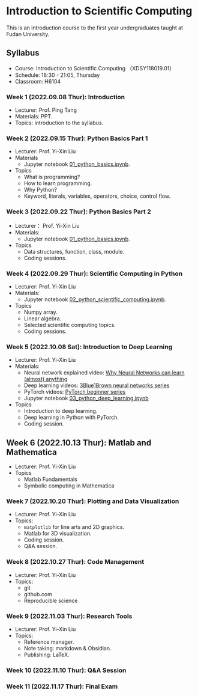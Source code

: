 # Introduction to Scientific Computing

This is an introduction course to the first year undergraduates taught at Fudan University.

## Syllabus
- Course: Introduction to Scientific Computing （XDSY118019.01）
- Schedule: 18:30 - 21:05, Thursday
- Classroom: H6104

### Week 1 (2022.09.08 Thur): Introduction
- Lecturer: Prof. Ping Tang
- Materials: PPT.
- Topics: introduction to the syllabus.

### Week 2 (2022.09.15 Thur): Python Basics Part 1
- Lecturer: Prof. Yi-Xin Liu
- Materials
  - Jupyter notebook [01_python_basics.ipynb](./XDSY118019/01_python_basics.ipynb).
- Topics
  - What is programming?
  - How to learn programming.
  - Why Python?
  - Keyword, literals, variables, operators, choice, control flow.

### Week 3 (2022.09.22 Thur): Python Basics Part 2
- Lecturer： Prof. Yi-Xin Liu
- Materials:
  - Jupyter notebook [01_python_basics.ipynb](./XDSY118019/01_python_basics.ipynb).
- Topics
  - Data structures, function, class, module.
  - Coding sessions.

### Week 4 (2022.09.29 Thur): Scientific Computing in Python
- Lecturer: Prof. Yi-Xin Liu
- Materials:
  - Jupyter notebook [02_python_scientific_computing.ipynb](./XDSY118019/02_python_scientific_computing.ipynb).
- Topics
  - Numpy array.
  - Linear algebra.
  - Selected scientific computing topics.
  - Coding sessions.

### Week 5 (2022.10.08 Sat): Introduction to Deep Learning
- Lecturer: Prof. Yi-Xin Liu
- Materials:
  - Neural network explained video: [Why Neural Networks can learn (almost) anything](https://youtu.be/0QczhVg5HaI)
  - Deep learning videos: [3Blue1Brown neural networks series](https://youtube.com/playlist?list=PLZHQObOWTQDNU6R1_67000Dx_ZCJB-3pi)
  - PyTorch videos: [PyTorch beginner series](https://youtube.com/playlist?list=PL_lsbAsL_o2CTlGHgMxNrKhzP97BaG9ZN)
  - Jupyter notebook [03_python_deep_learning.ipynb](./XDSY118019/03_python_deep_learning.ipynb)
- Topics
  - Introduction to deep learning.
  - Deep learning in Python with PyTorch.
  - Coding session.

## Week 6 (2022.10.13 Thur): Matlab and Mathematica
- Lecturer: Prof. Yi-Xin Liu
- Topics
  - Matlab Fundamentals
  - Symbolic computing in Mathematica

### Week 7 (2022.10.20 Thur): Plotting and Data Visualization
- Lecturer: Prof. Yi-Xin Liu
- Topics:
  - `matplotlib` for line arts and 2D graphics.
  - Matlab for 3D visualization.
  - Coding session.
  - Q&A session.

### Week 8 (2022.10.27 Thur): Code Management
- Lecturer: Prof. Yi-Xin Liu
- Topics:
  - git
  - github.com
  - Reproducible science

### Week 9 (2022.11.03 Thur): Research Tools
- Lecturer: Prof. Yi-Xin Liu
- Topics:
  - Reference manager.
  - Note taking: markdown & Obsidian.
  - Publishing: LaTeX.

### Week 10 (2022.11.10 Thur): Q&A Session

### Week 11 (2022.11.17 Thur): Final Exam